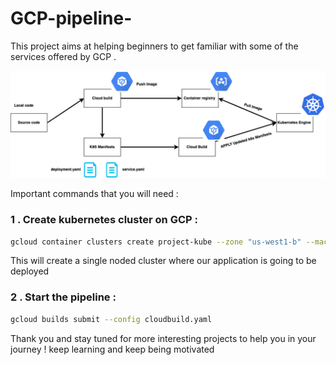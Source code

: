 # GCP-pipeline-
This project aims at helping beginners to get familiar with some of the services offered by GCP .   

![Getting Started](./gcp-project.png)  



Important commands that you will need  : 

###   1 . Create kubernetes cluster on GCP : 

```sh
gcloud container clusters create project-kube --zone "us-west1-b" --machine-type "n1-standard-1" --num-nodes "1"
```

This will create a single noded cluster where our application is going to be deployed 


###   2 . Start the pipeline : 

```sh
gcloud builds submit --config cloudbuild.yaml
```
 



Thank you and stay tuned for more interesting projects to help you in your journey ! keep learning and keep being motivated 


